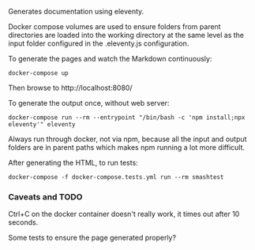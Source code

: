 Generates documentation using eleventy.

Docker compose volumes are used to ensure folders from parent directories are loaded into the working directory at the same level as the input folder configured in the .eleventy.js configuration.

To generate the pages and watch the Markdown continuously:

```
docker-compose up
```

Then browse to http://localhost:8080/


To generate the output once, without web server:

```
docker-compose run --rm --entrypoint "/bin/bash -c 'npm install;npx eleventy'" eleventy
```

Always run through docker, not via npm, because all the input and output folders are in parent paths which makes npm running a lot more difficult. 

After generating the HTML, to run tests: 

```
docker-compose -f docker-compose.tests.yml run --rm smashtest
```


### Caveats and TODO

Ctrl+C on the docker container doesn't really work, it times out after 10 seconds. 

Some tests to ensure the page generated properly?






